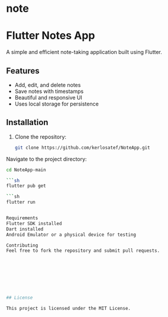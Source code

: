 # note

# Flutter Notes App

A simple and efficient note-taking application built using Flutter.

## Features

- Add, edit, and delete notes
- Save notes with timestamps
- Beautiful and responsive UI
- Uses local storage for persistence

## Installation

1. Clone the repository:
   ```sh
   git clone https://github.com/kerlosatef/NoteApp.git

Navigate to the project directory:
   ```sh
cd NoteApp-main

   ```sh
flutter pub get

   ```sh
flutter run


Requirements
Flutter SDK installed
Dart installed
Android Emulator or a physical device for testing

Contributing
Feel free to fork the repository and submit pull requests.








## License

This project is licensed under the MIT License.

